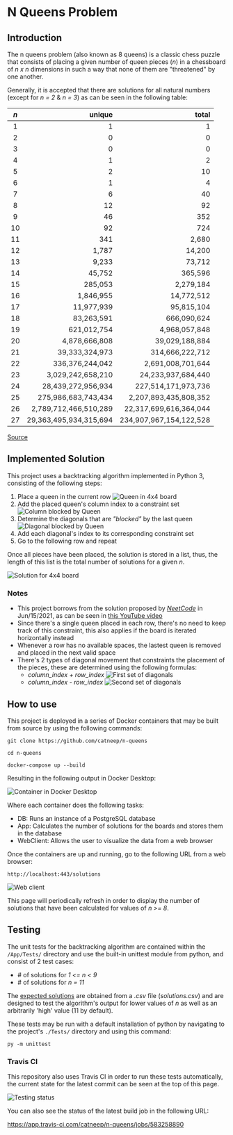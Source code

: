 # N Queens Problem
## Introduction

The n queens problem (also known as 8 queens) is a classic chess puzzle that consists of placing a given number of queen pieces (*n*) in a chessboard of *n x n* dimensions in such a way that none of them are "threatened" by one another.

Generally, it is accepted that there are solutions for all natural numbers (except for *n = 2* & *n = 3*) as can be seen in the following table:

<p id='sol-table'></p>

*n*|unique|total
:-:|-:|-:
1|1|1
2|0|0
3|0|0
4|1|2
5|2|10
6|1|4
7|6|40
8|12|92
9|46|352
10|92|724
11|341|2,680
12|1,787|14,200
13|9,233|73,712
14|45,752|365,596
15|285,053|2,279,184
16|1,846,955|14,772,512
17|11,977,939|95,815,104
18|83,263,591|666,090,624
19|621,012,754|4,968,057,848
20|4,878,666,808|39,029,188,884
21|39,333,324,973|314,666,222,712
22|336,376,244,042|2,691,008,701,644
23|3,029,242,658,210|24,233,937,684,440
24|28,439,272,956,934|227,514,171,973,736
25|275,986,683,743,434|2,207,893,435,808,352
26|2,789,712,466,510,289|22,317,699,616,364,044
27|29,363,495,934,315,694|234,907,967,154,122,528

<a href='https://github.com/preusser/q27'>Source</a>

## Implemented Solution
This project uses a backtracking algorithm implemented in Python 3, consisting of the following steps:

1. Place a queen in the current row
![Queen in 4x4 board](assets/placed_queen.png)
2. Add the placed queen's column index to a constraint set
![Column blocked by Queen](assets/queen_col.png)
3. Determine the diagonals that are <em>"blocked"</em> by the last queen
![Diagonal blocked by Queen](assets/queen_diag.png)
4. Add each diagonal's index to its corresponding constraint set
5. Go to the following row and repeat

Once all pieces have been placed, the solution is stored in a list, thus, the length of this list is the total number of solutions for a given *n*.

![Solution for 4x4 board](assets/valid.png)

### Notes
- This project borrows from the solution proposed by <a href='https://twitter.com/neetcode1'><em>NeetCode</em></a> in Jun/15/2021, as can be seen in <a href='https://youtu.be/Ph95IHmRp5M'>this YouTube video</a>
- Since there's a single queen placed in each row, there's no need to keep track of this constraint, this also applies if the board is iterated horizontally instead
- Whenever a row has no available spaces, the lastest queen is removed and placed in the next valid space
- There's 2 types of diagonal movement that constraints the placement of the pieces, these are determined using the following formulas:
    - <em>column_index + row_index</em>
    ![First set of diagonals](assets/diags_1.png)
    - <em>column_index - row_index</em>
    ![Second set of diagonals](assets/diags_2.png)

## How to use
This project is deployed in a series of Docker containers that may be built from source by using the following commands:

    git clone https://github.com/catneep/n-queens

    cd n-queens

    docker-compose up --build

Resulting in the following output in Docker Desktop:

![Container in Docker Desktop](assets/docker.png)

Where each container does the following tasks:

- DB: Runs an instance of a PostgreSQL database
- App: Calculates the number of solutions for the boards and stores them in the database
- WebClient: Allows the user to visualize the data from a web browser

Once the containers are up and running, go to the following URL from a web browser:

    http://localhost:443/solutions

![Web client](assets/web.png)

This page will periodically refresh in order to display the number of solutions that have been calculated for values of *n >= 8*.

## Testing
The unit tests for the backtracking algorithm are contained within the `/App/Tests/` directory and use the built-in unittest module from python, and consist of 2 test cases:

- \# of solutions for <em>1 <= n < 9</em>
- \# of solutions for <em>n = 11</em>

The <a href='#sol-table'>expected solutions</a> are obtained from a <em>.csv</em> file (<em>solutions.csv</em>) and are designed to test the algorithm's output for lower values of <em>n</em> as well as an arbitrarily 'high' value (11 by default).

These tests may be run with a default installation of python by navigating to the project's `./Tests/` directory and using this command:

    py -m unittest

### Travis CI

This repository also uses Travis CI in order to run these tests automatically, the current state for the latest commit can be seen at the top of this page.

![Testing status](assets/travis.png)

You can also see the status of the latest build job in the following URL:

https://app.travis-ci.com/catneep/n-queens/jobs/583258890
